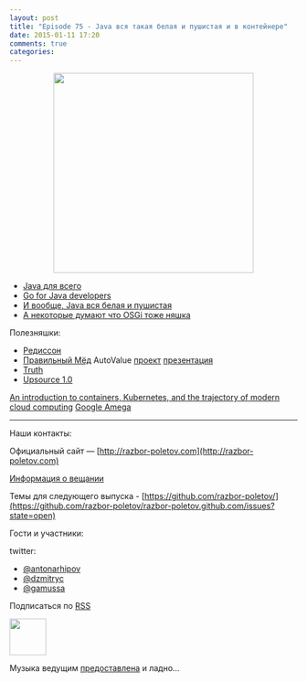 ```yaml
---
layout: post
title: "Episode 75 - Java вся такая белая и пушистая и в контейнере"
date: 2015-01-11 17:20
comments: true
categories: 
---
```


<div class="separator" style="clear: both; text-align: center;">
<a href="http://razbor-poletov.com/images/razbor_75_text.jpg" imageanchor="1" style="margin-left: 1em; margin-right: 1em;"><img border="0" height="350" src="http://razbor-poletov.com/images/razbor_75_text.jpg" width="350" /></a>
</div>

* [Java для всего](http://www.teamten.com/lawrence/writings/java-for-everything.html)
* [Go for Java developers](http://vimeo.com/100899133)
* [И вообще, Java вся белая и пушистая](http://www.jamesward.com/2014/12/03/java-doesnt-suck-youre-just-using-it-wrong)
* [А некоторые думают что OSGi тоже няшка](http://paulonjava.blogspot.com/2014/12/osgi-doesnt-suck-youre-just-using-it.html)

Полезняшки:

* [Редиссон](https://github.com/mrniko/redisson)
* [Правильный Мёд](https://chrome.google.com/webstore/detail/honey/bmnlcjabgnpnenekpadlanbbkooimhnj)
AutoValue [проект](https://github.com/google/auto/tree/master/value) [презентация](https://docs.google.com/presentation/d/14u_h-lMn7f1rXE1nDiLX0azS3IkgjGl5uxp5jGJ75RE/edit?pli=1#slide=id.g2a5e9c4a8_00)       
* [Truth](https://github.com/google/truth)
* [Upsource 1.0](http://blog.jetbrains.com/upsource/2014/12/09/jetbrains-upsource-1-0-is-released-available-for-purchase/)

[An introduction to containers, Kubernetes, and the trajectory of modern cloud computing](http://googlecloudplatform.blogspot.com/2015/01/in-coming-weeks-we-will-be-publishing.html)
[Google Amega](http://research.google.com/pubs/pub41684.html)

---

Наши контакты:

Официальный сайт — [http://razbor-poletov.com](http://razbor-poletov.com)

[Информация о вещании](http://razbor-poletov.com/broadcast.html)

Темы для следующего выпуска - [https://github.com/razbor-poletov/](https://github.com/razbor-poletov/razbor-poletov.github.com/issues?state=open)

Гости и участники:

twitter: 

 * [@antonarhipov](https://twitter.com/#!/antonarhipov)
 * [@dzmitryc ](https://twitter.com/#!/dzmitryc)
 * [@gamussa](https://twitter.com/#!/gamussa)
 
<!-- player goes here-->

<audio preload="none">
   <source src="http://traffic.libsyn.com/razborpoletov/razbor_75.mp3" type="audio/mp3" />
   Your browser does not support the audio tag.
</audio>

Подписаться по [RSS](http://feeds.feedburner.com/razbor-podcast)

<!-- episode file link goes here-->
<a href="http://traffic.libsyn.com/razborpoletov/razbor_75.mp3" imageanchor="1" style="clear: left; margin-bottom: 1em; margin-left: auto; margin-right: 2em;"><img border="0" height="64" src="http://2.bp.blogspot.com/-qkfh8Q--dks/T0gixAMzuII/AAAAAAAAHD0/O5LbF3vvBNQ/s200/1330127522_mp3.png" width="64" /></a>

Музыка ведущим [предоставлена](http://www.audiobank.fm/single-music/27/111/More-And-Less/) и ладно...